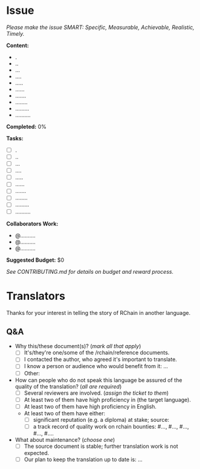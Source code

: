 # Issue

_Please make the issue SMART: Specific, Measurable, Achievable, Realistic, Timely._

**Content:**

- .
- ..
- ...
- ....
- .....
- ......
- .......
- ........
- .........
- ..........

**Completed:** 0%

**Tasks:**

- [ ] .
- [ ] ..
- [ ] ...
- [ ] ....
- [ ] .....
- [ ] ......
- [ ] .......
- [ ] ........
- [ ] .........
- [ ] ..........

**Collaborators Work:**

- @..........
- @..........
- @..........

**Suggested Budget:** $0

_See CONTRIBUTING.md for details on budget and reward process._

# Translators

Thanks for your interest in telling the story of RChain in another language.

## Q&A

- Why this/these document(s)? (_mark all that apply_)
  - [ ] It's/they're one/some of the /rchain/reference documents.
  - [ ] I contacted the author, who agreed it's important to translate.
  - [ ] I know a person or audience who would benefit from it: ...
  - [ ] Other:

- How can people who do not speak this language be assured of the quality of the translation? (_all are required_)
  - [ ] Several reviewers are involved. (_assign the ticket to them_)
  - [ ] At least two of them have high proficiency in (the target language).
  - [ ] At least two of them have high proficiency in English.
  - At least two of them have either:
    - [ ] significant reputation (e.g. a diploma) at stake; source:
    - [ ] a track record of quality work on rchain bounties: #..., #..., #..., #..., #....

- What about maintenance? (_choose one_)
  - [ ] The source document is stable; further translation work is not expected.
  - [ ] Our plan to keep the translation up to date is: ...
